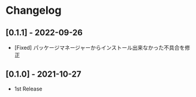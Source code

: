 # Changelog

## [0.1.1] - 2022-09-26

- [Fixed] パッケージマネージャーからインストール出来なかった不具合を修正

## [0.1.0] - 2021-10-27

- 1st Release
